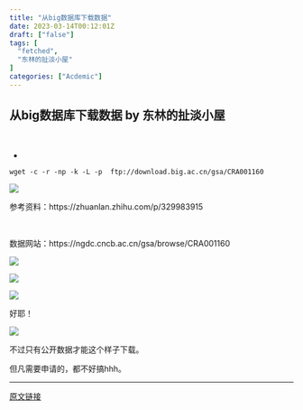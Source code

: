 ```yaml
---
title: "从big数据库下载数据"
date: 2023-03-14T00:12:01Z
draft: ["false"]
tags: [
  "fetched",
  "东林的扯淡小屋"
]
categories: ["Acdemic"]
---
```

从big数据库下载数据 by 东林的扯淡小屋
------
<div><p><br></p><section><ul><li></ul><pre data-lang="swift"><code><span>wget -<span>c</span> -r -np -k -<span>L</span> -p  ftp:<span>//download.big.ac.cn/gsa/CRA001160</span></span></code></pre></section><p><img data-galleryid="" data-ratio="0.9394495412844037" data-s="300,640" data-type="png" data-w="1090" data-src="https://mmbiz.qpic.cn/mmbiz_png/kZ1wdgAscBpEqpRzDcmmDjMBrLwUC5gmGaxV2DCL9NewrYZEoyPltlpicGd0KoyuVUnNMDuib0JDT7KNGsQ6Ee7w/640?wx_fmt=png" src="https://mmbiz.qpic.cn/mmbiz_png/kZ1wdgAscBpEqpRzDcmmDjMBrLwUC5gmGaxV2DCL9NewrYZEoyPltlpicGd0KoyuVUnNMDuib0JDT7KNGsQ6Ee7w/640?wx_fmt=png"></p><p>参考资料：https://zhuanlan.zhihu.com/p/329983915</p><p><br></p><p>数据网站：https://ngdc.cncb.ac.cn/gsa/browse/CRA001160</p><p><img data-galleryid="" data-ratio="0.5675925925925925" data-s="300,640" data-type="png" data-w="2160" data-src="https://mmbiz.qpic.cn/mmbiz_png/kZ1wdgAscBpEqpRzDcmmDjMBrLwUC5gmpibeqUVvqASaYTth5OvvyuGLYC9SwRH3O1taqfBLlsudqTEqbpY3UUg/640?wx_fmt=png" src="https://mmbiz.qpic.cn/mmbiz_png/kZ1wdgAscBpEqpRzDcmmDjMBrLwUC5gmpibeqUVvqASaYTth5OvvyuGLYC9SwRH3O1taqfBLlsudqTEqbpY3UUg/640?wx_fmt=png"></p><p><img data-galleryid="" data-ratio="0.5675925925925925" data-s="300,640" data-type="png" data-w="2160" data-src="https://mmbiz.qpic.cn/mmbiz_png/kZ1wdgAscBpEqpRzDcmmDjMBrLwUC5gmXsDxETu7rdnf4I0jJyxavLhj9k6wicD327nsw4LnHA5m6FS9SHYwaeQ/640?wx_fmt=png" src="https://mmbiz.qpic.cn/mmbiz_png/kZ1wdgAscBpEqpRzDcmmDjMBrLwUC5gmXsDxETu7rdnf4I0jJyxavLhj9k6wicD327nsw4LnHA5m6FS9SHYwaeQ/640?wx_fmt=png"></p><p><img data-galleryid="" data-ratio="0.5958686440677966" data-s="300,640" data-type="png" data-w="1888" data-src="https://mmbiz.qpic.cn/mmbiz_png/kZ1wdgAscBpEqpRzDcmmDjMBrLwUC5gmfzdOENDuCM1ahia8LqA7eke3icYJs73TsHlJeUaIqKibRm1hE7qMoxG1A/640?wx_fmt=png" src="https://mmbiz.qpic.cn/mmbiz_png/kZ1wdgAscBpEqpRzDcmmDjMBrLwUC5gmfzdOENDuCM1ahia8LqA7eke3icYJs73TsHlJeUaIqKibRm1hE7qMoxG1A/640?wx_fmt=png"></p><p>好耶！</p><p><img data-galleryid="" data-ratio="1.7425431711145998" data-s="300,640" data-type="png" data-w="637" data-src="https://mmbiz.qpic.cn/mmbiz_png/kZ1wdgAscBrCHBEYS9L7oGcN53bLoiaibBJeAAjXCOYVZW3zmU6yZ5RVHNlCYX2PPJu45L4DEc5fhiaU1N4Gyiah6A/640?wx_fmt=png" src="https://mmbiz.qpic.cn/mmbiz_png/kZ1wdgAscBrCHBEYS9L7oGcN53bLoiaibBJeAAjXCOYVZW3zmU6yZ5RVHNlCYX2PPJu45L4DEc5fhiaU1N4Gyiah6A/640?wx_fmt=png"></p><p>不过只有公开数据才能这个样子下载。</p><p>但凡需要申请的，都不好搞hhh。</p><p><mp-style-type data-value="3"></mp-style-type></p></div>  
<hr>
<a href="https://mp.weixin.qq.com/s/G5kc2o2t-HsluMSUW3NhlQ",target="_blank" rel="noopener noreferrer">原文链接</a>
